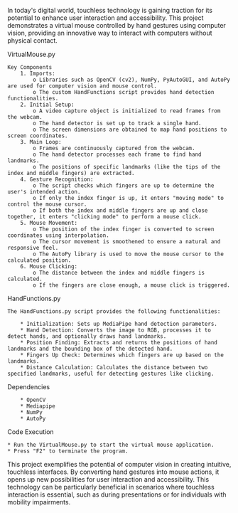 In today's digital world, touchless technology is gaining traction for its potential to enhance user interaction and accessibility. This project demonstrates a virtual mouse controlled by hand gestures using computer vision, providing an innovative way to interact with computers without physical contact.

VirtualMouse.py

    Key Components
    	1. Imports:
    		o Libraries such as OpenCV (cv2), NumPy, PyAutoGUI, and AutoPy are used for computer vision and mouse control.
    		o The custom HandFunctions script provides hand detection functionalities.
    	2. Initial Setup:
    		o A video capture object is initialized to read frames from the webcam.
    		o The hand detector is set up to track a single hand.
    		o The screen dimensions are obtained to map hand positions to screen coordinates.
    	3. Main Loop:
    		o Frames are continuously captured from the webcam.
    		o The hand detector processes each frame to find hand landmarks.
    		o The positions of specific landmarks (like the tips of the index and middle fingers) are extracted.
    	4. Gesture Recognition:
    		o The script checks which fingers are up to determine the user's intended action.
    		o If only the index finger is up, it enters "moving mode" to control the mouse cursor.
    		o If both the index and middle fingers are up and close together, it enters "clicking mode" to perform a mouse click.
    	5. Mouse Movement:
    		o The position of the index finger is converted to screen coordinates using interpolation.
    		o The cursor movement is smoothened to ensure a natural and responsive feel.
    		o The AutoPy library is used to move the mouse cursor to the calculated position.
    	6. Mouse Clicking:
    		o The distance between the index and middle fingers is calculated.
    		o If the fingers are close enough, a mouse click is triggered.

HandFunctions.py

	The HandFunctions.py script provides the following functionalities:

		* Initialization: Sets up MediaPipe hand detection parameters.
		* Hand Detection: Converts the image to RGB, processes it to detect hands, and optionally draws hand landmarks.
		* Position Finding: Extracts and returns the positions of hand landmarks and the bounding box of the detected hand.
		* Fingers Up Check: Determines which fingers are up based on the landmarks.
		* Distance Calculation: Calculates the distance between two specified landmarks, useful for detecting gestures like clicking.

Dependencies
  
        * OpenCV
        * Mediapipe
        * NumPy
        * AutoPy
	
Code Execution

	* Run the VirtualMouse.py to start the virtual mouse application.
	* Press "F2" to terminate the program.
      

This project exemplifies the potential of computer vision in creating intuitive, touchless interfaces. By converting hand gestures into mouse actions, it opens up new possibilities for user interaction and accessibility. This technology can be particularly beneficial in scenarios where touchless interaction is essential, such as during presentations or for individuals with mobility impairments.
